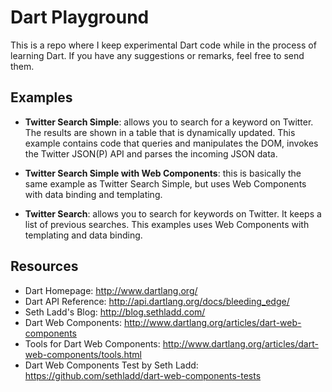 Dart Playground
===============

This is a repo where I keep experimental Dart code while in the process of learning Dart. If you have any suggestions or remarks, feel free to send them.

Examples
--------

* **Twitter Search Simple**: allows you to search for a keyword on Twitter. The results are shown in a table that is dynamically updated. This example contains code that queries and manipulates the DOM, invokes the Twitter JSON(P) API and parses the incoming JSON data.

* **Twitter Search Simple with Web Components**: this is basically the same example as Twitter Search Simple, but uses Web Components with data binding and templating.

* **Twitter Search**: allows you to search for keywords on Twitter. It keeps a list of previous searches. This examples uses Web Components with templating and data binding.

Resources
---------

* Dart Homepage: http://www.dartlang.org/
* Dart API Reference: http://api.dartlang.org/docs/bleeding_edge/
* Seth Ladd's Blog: http://blog.sethladd.com/
* Dart Web Components: http://www.dartlang.org/articles/dart-web-components
* Tools for Dart Web Components: http://www.dartlang.org/articles/dart-web-components/tools.html
* Dart Web Components Test by Seth Ladd: https://github.com/sethladd/dart-web-components-tests